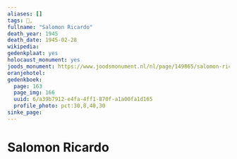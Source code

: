 ```yaml
---
aliases: []
tags: 👤, 
fullname: "Salomon Ricardo"
death_year: 1945
death_date: 1945-02-28
wikipedia: 
gedenkplaat: yes
holocaust_monument: yes
joods_monument: https://www.joodsmonument.nl/nl/page/149865/salomon-ricardo
oranjehotel:
gedenkboek:
  page: 163
  page_img: 166
  uuid: 6/a39b7912-e4fa-4ff1-870f-a1a00fa1d165
  profile_photo: pct:30,8,40,30
sinke_page:
---
```


# Salomon Ricardo
